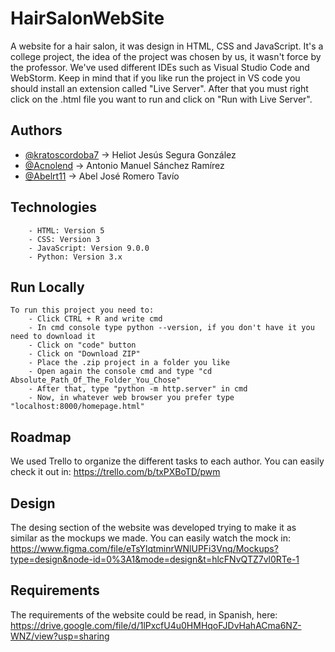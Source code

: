 
# HairSalonWebSite

A website for a hair salon, it was design in HTML, CSS and JavaScript. It's a college project, the idea of the project was chosen by us, it wasn't force by the professor. We've used different IDEs such as Visual Studio Code and WebStorm. Keep in mind that if you like run the project in VS code you should install an extension called "Live Server". After that you must right click on the .html file you want to run and click on "Run with Live Server". 




## Authors

- [@kratoscordoba7](https://www.github.com/kratoscordoba7) -> Heliot Jesús Segura 
                                                              González
- [@Acnolend](https://github.com/Acnolend) -> Antonio Manuel Sánchez Ramírez
- [@Abelrt11](https://github.com/Abelrt11) -> Abel José Romero Tavío



## Technologies
        - HTML: Version 5
        - CSS: Version 3
        - JavaScript: Version 9.0.0
        - Python: Version 3.x

## Run Locally
    To run this project you need to:
        - Click CTRL + R and write cmd
        - In cmd console type python --version, if you don't have it you need to download it
        - Click on "code" button
        - Click on "Download ZIP"
        - Place the .zip project in a folder you like
        - Open again the console cmd and type "cd Absolute_Path_Of_The_Folder_You_Chose"
        - After that, type "python -m http.server" in cmd
        - Now, in whatever web browser you prefer type "localhost:8000/homepage.html" 


## Roadmap

We used Trello to organize the different tasks to each author. You can easily check it out in: https://trello.com/b/txPXBoTD/pwm

## Design
The desing section of the website was developed trying to make it as similar as the mockups we made. You can easily watch the mock in: https://www.figma.com/file/eTsYlqtminrWNlUPFi3Vnq/Mockups?type=design&node-id=0%3A1&mode=design&t=hlcFNvQTZ7vl0RTe-1
## Requirements
The requirements of the website could be read, in Spanish, here: https://drive.google.com/file/d/1lPxcfU4u0HMHqoFJDvHahACma6NZ-WNZ/view?usp=sharing